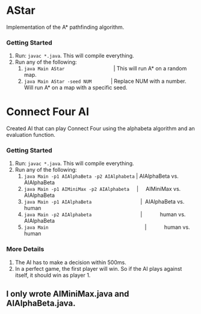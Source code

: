 # AStar
Implementation of the A* pathfinding algorithm. 

### Getting Started
1) Run: ```javac *.java```. This will compile everything.
2) Run any of the following:
    1) ```java Main AStar``` &nbsp;&nbsp;&nbsp;&nbsp;&nbsp;&nbsp;&nbsp;&nbsp;&nbsp;&nbsp;&nbsp;&nbsp;&nbsp;&nbsp;&nbsp;&nbsp;&nbsp;&nbsp;&nbsp;&nbsp;&nbsp;&nbsp;&nbsp;&nbsp;&nbsp;&nbsp;&nbsp;&nbsp;&nbsp;&nbsp;&nbsp;&nbsp;| This will run A* on a random map.
    2) ```java Main AStar -seed NUM``` &nbsp;&nbsp;&nbsp;&nbsp;&nbsp;&nbsp;&nbsp;&nbsp;&nbsp;&nbsp;&nbsp;&nbsp;| Replace NUM with a number. Will run A* on a map with a specific seed.
    
# Connect Four AI
Created AI that can play Connect Four using the alphabeta algorithm and an evaluation function.

### Getting Started
1) Run: ```javac *.java```. This will compile everything.
2) Run any of the following:
    1) ```java Main -p1 AIAlphaBeta -p2 AIAlphabeta``` | AIAlphaBeta vs. AIAlphaBeta
    2) ```java Main -p1 AIMiniMax -p2 AIAlphabeta```&nbsp;&nbsp;&nbsp;&nbsp;&nbsp;|   &nbsp;&nbsp;&nbsp;&nbsp;AIMiniMax vs. AIAlphaBeta
    3) ```java Main -p1 AIAlphaBeta```&nbsp;&nbsp;&nbsp;&nbsp;&nbsp;&nbsp;&nbsp;&nbsp;&nbsp;&nbsp;&nbsp;&nbsp;&nbsp;&nbsp;&nbsp;&nbsp;&nbsp;&nbsp;&nbsp;&nbsp;&nbsp;&nbsp;&nbsp;&nbsp;&nbsp;&nbsp;&nbsp;&nbsp;&nbsp;&nbsp;&nbsp;&nbsp;&nbsp;| &nbsp;AIAlphaBeta vs. human
    4) ```java Main -p2 AIAlphabeta```&nbsp;&nbsp;&nbsp;&nbsp;&nbsp;&nbsp;&nbsp;&nbsp;&nbsp;&nbsp;&nbsp;&nbsp;&nbsp;&nbsp;&nbsp;&nbsp;&nbsp;&nbsp;&nbsp;&nbsp;&nbsp;&nbsp;&nbsp;&nbsp;&nbsp;&nbsp;&nbsp;&nbsp;&nbsp;&nbsp;&nbsp;&nbsp;&nbsp;|       &nbsp;&nbsp;&nbsp;&nbsp;&nbsp; &nbsp;&nbsp;&nbsp;&nbsp;&nbsp;human vs. AIAlphaBeta
    5) ```java Main```&nbsp;&nbsp;&nbsp;&nbsp;&nbsp;&nbsp;&nbsp;&nbsp;&nbsp;&nbsp;&nbsp;&nbsp;&nbsp;&nbsp;&nbsp;&nbsp;&nbsp;&nbsp;&nbsp;&nbsp;&nbsp;&nbsp;&nbsp;&nbsp;&nbsp;&nbsp;&nbsp;&nbsp;&nbsp;&nbsp;&nbsp;&nbsp;&nbsp;&nbsp;&nbsp;&nbsp;&nbsp;&nbsp;&nbsp;&nbsp;&nbsp;&nbsp;&nbsp;&nbsp;&nbsp;&nbsp;&nbsp;&nbsp;&nbsp;&nbsp;&nbsp;&nbsp;&nbsp;&nbsp;&nbsp;&nbsp;&nbsp;&nbsp;&nbsp;&nbsp;&nbsp;&nbsp;&nbsp;&nbsp;&nbsp;|       &nbsp;&nbsp;&nbsp;&nbsp;&nbsp;&nbsp;&nbsp;&nbsp;&nbsp;&nbsp;&nbsp;human vs. human

### More Details
1) The AI has to make a decision within 500ms.
2) In a perfect game, the first player will win. So if the AI plays against itself, it should win as player 1.

## I only wrote AIMiniMax.java and AIAlphaBeta.java.
